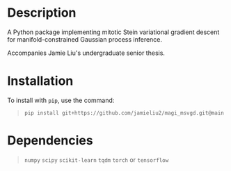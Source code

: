 # Description
A Python package implementing mitotic Stein variational gradient descent for manifold-constrained Gaussian process inference.

Accompanies Jamie Liu's undergraduate senior thesis.

# Installation
To install with `pip`, use the command:
> `pip install git+https://github.com/jamieliu2/magi_msvgd.git@main`

# Dependencies
> `numpy`
> `scipy`
> `scikit-learn`
> `tqdm`
> `torch` or `tensorflow`
